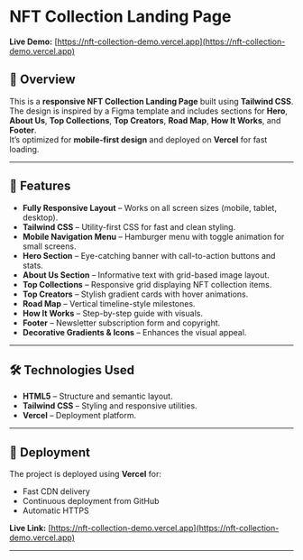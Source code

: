 # NFT Collection Landing Page

**Live Demo:** [https://nft-collection-demo.vercel.app](https://nft-collection-demo.vercel.app)

## 📌 Overview
This is a **responsive NFT Collection Landing Page** built using **Tailwind CSS**.  
The design is inspired by a Figma template and includes sections for **Hero**, **About Us**, **Top Collections**, **Top Creators**, **Road Map**, **How It Works**, and **Footer**.  
It’s optimized for **mobile-first design** and deployed on **Vercel** for fast loading.

---

## 🎯 Features
- **Fully Responsive Layout** – Works on all screen sizes (mobile, tablet, desktop).
- **Tailwind CSS** – Utility-first CSS for fast and clean styling.
- **Mobile Navigation Menu** – Hamburger menu with toggle animation for small screens.
- **Hero Section** – Eye-catching banner with call-to-action buttons and stats.
- **About Us Section** – Informative text with grid-based image layout.
- **Top Collections** – Responsive grid displaying NFT collection items.
- **Top Creators** – Stylish gradient cards with hover animations.
- **Road Map** – Vertical timeline-style milestones.
- **How It Works** – Step-by-step guide with visuals.
- **Footer** – Newsletter subscription form and copyright.
- **Decorative Gradients & Icons** – Enhances the visual appeal.

---

## 🛠 Technologies Used
- **HTML5** – Structure and semantic layout.
- **Tailwind CSS** – Styling and responsive utilities.
- **Vercel** – Deployment platform.

---

## 🚀 Deployment
The project is deployed using **Vercel** for:
- Fast CDN delivery
- Continuous deployment from GitHub
- Automatic HTTPS

**Live Link:** [https://nft-collection-demo.vercel.app](https://nft-collection-demo.vercel.app)

---

